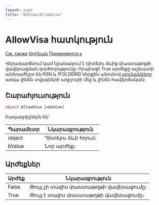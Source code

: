 ```yaml
---
layout: page
title: "ASView/AllowVisa"
---
```



# AllowVisa հատկություն

[См. также](../Asview.html) [Օրինակ](../../Examples/E_AsView.html) [Применяется к](../Asview.html)

Վերադարձնում կամ նշանակում է դիտելու ձևից փաստաթղթի վավերացման գործողությունը։ Որպեսզի True արժեքը աշխատի անհրաժեշտ են fISN և fFOLDERID ներքին անունով [սյունակները](../../column.html) առկա լինեն  տվյալների աղբյուրի մեջ և լինեն հավերժական։

## Շարահյուսություն

``` vb
object.AllowVisa [=bValue] 
```

Բաղադրիչներն են՝ 


| Պարամետր | Նկարագրություն |
|--|--|
| object | Դիտելու ձևի հղում։ |
| bValue | Նոր արժեք։ |


## Արժեքներ


| Արժեք | Նկարագրություն |
|--|--|
| False |Թույլ չի տալիս փաստաթղթի վավերացումը։ |
| True | Թույլ է տալիս փաստաթղթի վավերացումը։ |

